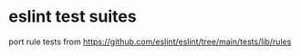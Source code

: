 # eslint test suites

port rule tests from https://github.com/eslint/eslint/tree/main/tests/lib/rules
